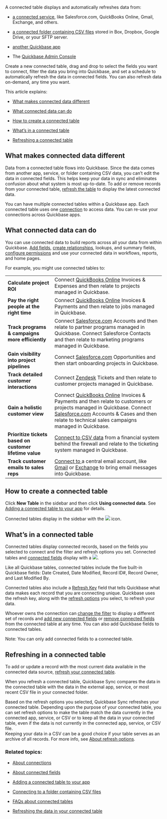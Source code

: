 A connected table displays and automatically refreshes data from:

-   [a connected service](https://helpv2.quickbase.com/hc/en-us/sections/4572558818708-Connecting-to-other-services), like Salesforce.com, QuickBooks Online, Gmail, Exchange, and others.
    
-   [a connected folder containing CSV files](https://helpv2.quickbase.com/hc/en-us/articles/4570365490964-Connecting-to-a-folder-containing-CSV-files-) stored in Box, Dropbox, Google Drive, or your SFTP server.
    
-   [another Quickbase app](https://helpv2.quickbase.com/hc/en-us/articles/4570395540628-Connecting-to-another-Quickbase-app-)
    
-   The [Quickbase Admin Console](https://helpv2.quickbase.com/hc/en-us/articles/4570424924052-Connecting-to-Quickbase-Admin-Console-)
    

Create a new connected table, drag and drop to select the fields you want to connect, filter the data you bring into Quickbase, and set a schedule to automatically refresh the data in connected fields. You can also refresh data on-demand, any time you want.

This article explains:

-   [What makes connected data different](https://helpv2.quickbase.com/hc/en-us/articles/4570308461716-Creating-connected-tables#What)
    
-   [What connected data can do](https://helpv2.quickbase.com/hc/en-us/articles/4570308461716-Creating-connected-tables#connected_data_use_cases)
    
-   [How to create a connected table](https://helpv2.quickbase.com/hc/en-us/articles/4570308461716-Creating-connected-tables#How)
    
-   [What’s in a connected table](https://helpv2.quickbase.com/hc/en-us/articles/4570308461716-Creating-connected-tables#What%E2%80%99s)
    
-   [Refreshing a connected table](https://helpv2.quickbase.com/hc/en-us/articles/4570308461716-Creating-connected-tables#Refreshi)
    

## What makes connected data different

Data from a connected table flows into Quickbase. Since the data comes from another app, service, or folder containing CSV data, you can’t edit the data in connected fields. This helps keep your data in sync and eliminates confusion about what system is most up-to-date. To add or remove records from your connected table, [refresh the table](https://help.quickbase.com/user-assistance/refreshing_your_connected_table.html) to display the latest connected data.

You can have multiple connected tables within a Quickbase app. Each connected table uses one [connection](https://helpv2.quickbase.com/hc/en-us/articles/4570366771476-About-connections-) to access data. You can re-use your connections across Quickbase apps.

## What connected data can do

You can use connected data to build reports across all your data from within Quickbase. [Add fields](https://helpv2.quickbase.com/hc/en-us/articles/4570374838292-Adding-new-fields-), [create relationships](https://helpv2.quickbase.com/hc/en-us/articles/4570269732756-Creating-table-to-table-relationships-), lookups, and summary fields, [configure permissions](https://helpv2.quickbase.com/hc/en-us/articles/4570355458836-Configure-Permissions-for-a-Role-) and use your connected data in workflows, reports, and home pages.

For example, you might use connected tables to:

<table><tbody><tr><td><strong>Calculate project ROI</strong></td><td>Connect <a href="https://helpv2.quickbase.com/hc/en-us/articles/4570391084180-Connecting-to-QuickBooks-Online-">QuickBooks Online</a> Invoices &amp; Expenses and then relate to projects managed in Quickbase.</td></tr><tr><td><strong>Pay the right people at the right time</strong></td><td>Connect <a href="https://helpv2.quickbase.com/hc/en-us/articles/4570391084180-Connecting-to-QuickBooks-Online-">QuickBooks Online</a> Invoices &amp; Payments and then relate to jobs managed in Quickbase.</td></tr><tr><td><strong>Track programs &amp; campaigns more efficiently</strong></td><td>Connect <a href="https://helpv2.quickbase.com/hc/en-us/articles/4570366929812-Connecting-to-Salesforce-com-">Salesforce.com</a> Accounts and then relate to partner programs managed in Quickbase. Connect Salesforce Contacts and then relate to marketing programs managed in Quickbase.</td></tr><tr><td><strong>Gain visibility into project pipelines</strong></td><td>Connect <a href="https://helpv2.quickbase.com/hc/en-us/articles/4570366929812-Connecting-to-Salesforce-com-">Salesforce.com</a> Opportunities and then start onboarding projects in Quickbase.</td></tr><tr><td><strong>Track detailed customer interactions</strong></td><td>Connect <a href="https://helpv2.quickbase.com/hc/en-us/articles/4570339647380-Connecting-to-Zendesk-">Zendesk</a> Tickets and then relate to customer projects managed in Quickbase.</td></tr><tr><td><strong>Gain a holistic customer view</strong></td><td>Connect <a href="https://helpv2.quickbase.com/hc/en-us/articles/4570391084180-Connecting-to-QuickBooks-Online-">QuickBooks Online</a> Invoices &amp; Payments and then relate to customers or projects managed in Quickbase. Connect <a href="https://helpv2.quickbase.com/hc/en-us/articles/4570366929812-Connecting-to-Salesforce-com-">Salesforce.com</a> Accounts &amp; Cases and then relate to technical sales campaigns managed in Quickbase.</td></tr><tr><td><strong>Prioritize tickets based on customer lifetime value</strong></td><td><a href="https://helpv2.quickbase.com/hc/en-us/articles/4570365490964-Connecting-to-a-folder-containing-CSV-files-">Connect to CSV data</a> from a financial system behind the firewall and relate to the ticketing system managed in Quickbase.</td></tr><tr><td><strong>Track customer emails to sales reps</strong></td><td><a href="https://helpv2.quickbase.com/hc/en-us/articles/4570365490964-Connecting-to-a-folder-containing-CSV-files-">Connect to </a>a central email account, like <a href="https://helpv2.quickbase.com/hc/en-us/articles/4570349790996-Connecting-to-Gmail-">Gmail</a> or <a href="https://helpv2.quickbase.com/hc/en-us/articles/4570319548820-Connecting-to-Exchange-server-">Exchange</a> to bring email messages into Quickbase.</td></tr></tbody></table>

## How to create a connected table

Click **New Table** in the sidebar and then click **Using connected data**. See [Adding a connected table to your app](https://helpv2.quickbase.com/hc/en-us/articles/4570271750292-Adding-a-connected-table-) for details.

Connected tables display in the sidebar with the ![](https://helpv2.quickbase.com/hc/article_attachments/28605211591956) icon.

## What’s in a connected table

Connected tables display connected records, based on the fields you selected to connect and the filter and refresh options you set. Connected tables and [connected fields](https://helpv2.quickbase.com/hc/en-us/articles/4570265917332-About-connected-fields-) display with a ![](https://helpv2.quickbase.com/hc/article_attachments/28605211591956).

Like all Quickbase tables, connected tables include the five built-in Quickbase fields: Date Created, Date Modified, Record ID#, Record Owner, and Last Modified By.

Connected tables also include a [Refresh Key](https://helpv2.quickbase.com/hc/en-us/articles/4570260038804-About-the-Refresh-Key-field-) field that tells Quickbase what data makes each record that you are connecting unique. Quickbase uses the refresh key, along with the [refresh options](https://helpv2.quickbase.com/hc/en-us/articles/4570314286100-About-refresh-options-) you select, to refresh your data.

Whoever owns the connection can [change the filter](https://helpv2.quickbase.com/hc/en-us/articles/4570365360148-Filtering-data-to-connect-in-a-connected-table-Help-) to display a different set of records and [add new connected fields](https://helpv2.quickbase.com/hc/en-us/articles/4570325865236-Adding-more-connected-fields-) or [remove connected fields](https://helpv2.quickbase.com/hc/en-us/articles/4570367639316-Deleting-a-field-) from the connected table at any time. You can also add Quickbase fields to connected tables.

Note: You can only add connected fields to a connected table.

## Refreshing in a connected table

To add or update a record with the most current data available in the connected data source, [refresh your connected table](https://helpv2.quickbase.com/hc/en-us/articles/4570263852436-Refreshing-a-connected-table-).

When you refresh a connected table, Quickbase Sync compares the data in the connected table with the data in the external app, service, or most recent CSV file in your connected folder.

Based on the refresh options you selected, Quickbase Sync refreshes your connected table. Depending upon the purpose of your connected table, you can set refresh options to make the table match the data currently in the connected app, service, or CSV or to keep all the data in your connected table, even if the data is not currently in the connected app, service, or CSV file.  
Keeping your data in a CSV can be a good choice if your table serves as an archive of all records. For more info, see [About refresh options](https://helpv2.quickbase.com/hc/en-us/articles/4570314286100-About-refresh-options-).

### Related topics:

-   [About connections](https://helpv2.quickbase.com/hc/en-us/articles/4570366771476-About-connections-)
    
-   [About connected fields](https://helpv2.quickbase.com/hc/en-us/articles/4570265917332-About-connected-fields-)
    
-   [Adding a connected table to your app](https://helpv2.quickbase.com/hc/en-us/articles/4570271750292-Adding-a-connected-table-)
    
-   [Connecting to a folder containing CSV files](https://helpv2.quickbase.com/hc/en-us/articles/4570365490964-Connecting-to-a-folder-containing-CSV-files-)
    
-   [FAQs about connected tables](https://helpv2.quickbase.com/hc/en-us/articles/4570374698388-FAQs-about-connected-tables-)
    
-   [Refreshing the data in your connected table](https://helpv2.quickbase.com/hc/en-us/articles/4570263852436-Refreshing-a-connected-table-)